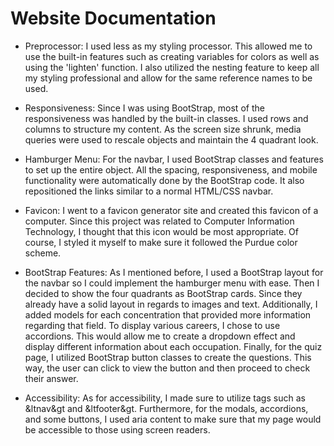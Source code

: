 # Website Documentation

- Preprocessor: I used less as my styling processor. This allowed me to use the built-in features such as creating variables for colors
as well as using the 'lighten' function. I also utilized the nesting feature to keep all my styling professional and allow for the same
reference names to be used.

- Responsiveness: Since I was using BootStrap, most of the responsiveness was handled by the built-in classes. I used rows and columns
to structure my content. As the screen size shrunk, media queries were used to rescale objects and maintain the 4 quadrant look.

- Hamburger Menu: For the navbar, I used BootStrap classes and features to set up the entire object. All the spacing, responsiveness,
and mobile functionality were automatically done by the BootStrap code. It also repositioned the links similar to a normal HTML/CSS
navbar.

- Favicon: I went to a favicon generator site and created this favicon of a computer. Since this project was related to Computer
Information Technology, I thought that this icon would be most appropriate. Of course, I styled it myself to make sure it followed
the Purdue color scheme.

- BootStrap Features: As I mentioned before, I used a BootStrap layout for the navbar so I could implement the hamburger menu
with ease. Then I decided to show the four quadrants as BootStrap cards. Since they already have a solid layout in regards to
images and text. Additionally, I added models for each concentration that provided more information regarding that field. To
display various careers, I chose to use accordions. This would allow me to create a dropdown effect and display different
information about each occupation. Finally, for the quiz page, I utilized BootStrap button classes to create the questions.
This way, the user can click to view the button and then proceed to check their answer. 

- Accessibility: As for accessibility, I made sure to utilize tags such as &ltnav&gt and &ltfooter&gt. Furthermore, for the modals,
accordions, and some buttons, I used aria content to make sure that my page would be accessible to those using screen readers. 
